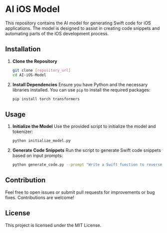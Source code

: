 # AI iOS Model

This repository contains the AI model for generating Swift code for iOS applications. The model is designed to assist in creating code snippets and automating parts of the iOS development process.

## Installation

1. **Clone the Repository**
   ```bash
   git clone [repository_url]
   cd AI-iOS-Model
   ```

2. **Install Dependencies**
   Ensure you have Python and the necessary libraries installed. You can use `pip` to install the required packages:
   ```bash
   pip install torch transformers
   ```

## Usage

1. **Initialize the Model**
   Use the provided script to initialize the model and tokenizer:
   ```bash
   python initialize_model.py
   ```

2. **Generate Code Snippets**
   Run the script to generate Swift code snippets based on input prompts:
   ```bash
   python generate_code.py --prompt "Write a Swift function to reverse a string."
   ```

## Contribution

Feel free to open issues or submit pull requests for improvements or bug fixes. Contributions are welcome!

## License

This project is licensed under the MIT License.
